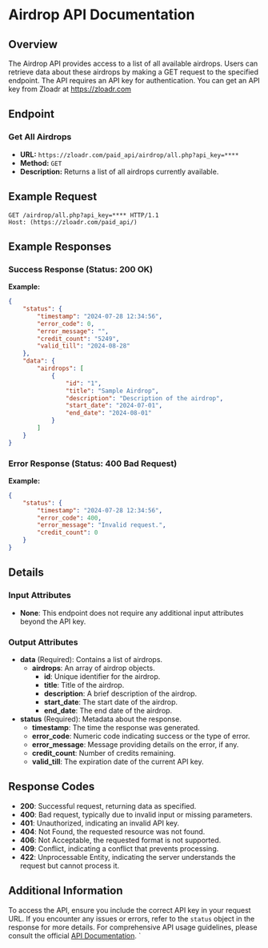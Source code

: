 # Airdrop API Documentation

## Overview
The Airdrop API provides access to a list of all available airdrops. Users can retrieve data about these airdrops by making a GET request to the specified endpoint. The API requires an API key for authentication. You can get an API key from Zloadr at https://zloadr.com

## Endpoint

### Get All Airdrops

- **URL:** `https://zloadr.com/paid_api/airdrop/all.php?api_key=****`
- **Method:** `GET`
- **Description:** Returns a list of all airdrops currently available.

## Example Request
```http
GET /airdrop/all.php?api_key=**** HTTP/1.1
Host: (https://zloadr.com/paid_api/)
```

## Example Responses

### Success Response (Status: 200 OK)
**Example:**
```json
{
    "status": {
        "timestamp": "2024-07-28 12:34:56",
        "error_code": 0,
        "error_message": "",
        "credit_count": "5249",
        "valid_till": "2024-08-28"
    },
    "data": {
        "airdrops": [
            {
                "id": "1",
                "title": "Sample Airdrop",
                "description": "Description of the airdrop",
                "start_date": "2024-07-01",
                "end_date": "2024-08-01"
            }
        ]
    }
}
```

### Error Response (Status: 400 Bad Request)
**Example:**
```json
{
    "status": {
        "timestamp": "2024-07-28 12:34:56",
        "error_code": 400,
        "error_message": "Invalid request.",
        "credit_count": 0
    }
}
```

## Details

### Input Attributes
- **None**: This endpoint does not require any additional input attributes beyond the API key.

### Output Attributes
- **data** (Required): Contains a list of airdrops.
  - **airdrops**: An array of airdrop objects.
    - **id**: Unique identifier for the airdrop.
    - **title**: Title of the airdrop.
    - **description**: A brief description of the airdrop.
    - **start_date**: The start date of the airdrop.
    - **end_date**: The end date of the airdrop.
- **status** (Required): Metadata about the response.
  - **timestamp**: The time the response was generated.
  - **error_code**: Numeric code indicating success or the type of error.
  - **error_message**: Message providing details on the error, if any.
  - **credit_count**: Number of credits remaining.
  - **valid_till**: The expiration date of the current API key.

## Response Codes
- **200**: Successful request, returning data as specified.
- **400**: Bad request, typically due to invalid input or missing parameters.
- **401**: Unauthorized, indicating an invalid API key.
- **404**: Not Found, the requested resource was not found.
- **406**: Not Acceptable, the requested format is not supported.
- **409**: Conflict, indicating a conflict that prevents processing.
- **422**: Unprocessable Entity, indicating the server understands the request but cannot process it.

## Additional Information
To access the API, ensure you include the correct API key in your request URL. If you encounter any issues or errors, refer to the `status` object in the response for more details. For comprehensive API usage guidelines, please consult the official [API Documentation](https://zloadr.com/paid_api/docs).
`
